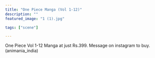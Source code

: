 ```yaml
---
title: "One Piece Manga (Vol 1-12)"
description: ""
featured_image: "1 (1).jpg"

tags: ["scene"]

---
```

One Piece Vol 1-12 Manga at just Rs.399.  Message on instagram to buy. (animania_india)